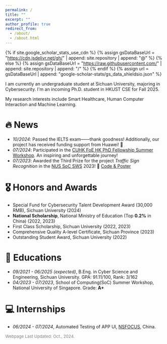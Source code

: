 ```yaml
---
permalink: /
title: ""
excerpt: ""
author_profile: true
redirect_from: 
  - /about/
  - /about.html
---
```


{% if site.google_scholar_stats_use_cdn %}
{% assign gsDataBaseUrl = "https://cdn.jsdelivr.net/gh/" | append: site.repository | append: "@" %}
{% else %}
{% assign gsDataBaseUrl = "https://raw.githubusercontent.com/" | append: site.repository | append: "/" %}
{% endif %}
{% assign url = gsDataBaseUrl | append: "google-scholar-stats/gs_data_shieldsio.json" %}

<span class='anchor' id='about-me'></span>

I am currently an undergraduate student at Sichuan University, majoring in Cybersecurity. I'm an incoming Ph.D. student in HKUST CSE for Fall 2025.

My research interests include Smart Healthcare, Human Computer Interaction and Machine Learning. 

# 🔥 News
- *10/2024*: Passed the IELTS exam——thank goodness! Additionally, our project has received funding support from Huawei! 🎉 
- *07/2024*: Participated in the [CUHK FoE HK PhD Fellowship Summer Workshop](https://hkpfs.erg.cuhk.edu.hk/). An inspiring and unforgettable journey!
- *07/2023*: Awarded the Third Prize for the project *Traffic Sign Recognition* in the [NUS SoC SWS](https://sws.comp.nus.edu.sg/Home.html) 2023! 🎉 [Code & Poster](https://github.com/yx1ntan/Traffic_Sign_Recognition) 


<!--
# 📝 Publication 

<div class='paper-box'><div class='paper-box-image'><div><div class="badge">CVPR 2016</div><img src='images/500x300.png' alt="sym" width="100%"></div></div>
<div class='paper-box-text' markdown="1">

[Deep Residual Learning for Image Recognition](https://openaccess.thecvf.com/content_cvpr_2016/papers/He_Deep_Residual_Learning_CVPR_2016_paper.pdf)

**Kaiming He**, Xiangyu Zhang, Shaoqing Ren, Jian Sun

[**Project**](https://scholar.google.com/citations?view_op=view_citation&hl=zh-CN&user=DhtAFkwAAAAJ&citation_for_view=DhtAFkwAAAAJ:ALROH1vI_8AC) <strong><span class='show_paper_citations' data='DhtAFkwAAAAJ:ALROH1vI_8AC'></span></strong>
- Lorem ipsum dolor sit amet, consectetur adipiscing elit. Vivamus ornare aliquet ipsum, ac tempus justo dapibus sit amet. 
</div>
</div>

- [Lorem ipsum dolor sit amet, consectetur adipiscing elit. Vivamus ornare aliquet ipsum, ac tempus justo dapibus sit amet](https://github.com), A, B, C, **CVPR 2020**
-->

# 🎖 Honors and Awards
- Special Fund for Cybersecurity Talent Development Award (30,000 RMB), Sichuan University (2024)
- **National Scholarship**, National Ministry of Education (Top **0.2%** in China) (2022, 2023)
- First Class Scholarship, Sichuan University (2022, 2023)
- Comprehensive Quality A-level Certificate, Sichuan Province (2023)
- Outstanding Student Award, Sichuan University (2022)

<!--
# 🎖 Honors and Awards
- *03/2024* Special Fund for Cybersecurity Talent Development Award (30,000 RMB), Sichuan University
- *12/2023* **National Scholarship**, National Ministry of Education (Top **0.2%** in China)
- *12/2023* Comprehensive Quality A-level Certificate, Sichuan Province 
- *10/2023* First Class Scholarship, Sichuan University
- *12/2022* **National Scholarship**, National Ministry of Education (Top **0.2%** in China)
- *10/2022* First Class Scholarship, Sichuan University
- *10/2022* Outstanding Student Award, Sichuan University
-->

# 📖 Educations
- *09/2021 - 06/2025 (expected)*, B.Eng. in Cyber Science and Engineering, Sichuan University. GPA: 91.11/100, Rank: 3/162
- *04/2023 - 07/2023*, School of Computing(SoC) Summer Workshop, National University of Singapore. Grade: **A+**

<!--
# 💬 Invited Talks
- *2021.06*, Lorem ipsum dolor sit amet, consectetur adipiscing elit. Vivamus ornare aliquet ipsum, ac tempus justo dapibus sit amet. 
- *2021.03*, Lorem ipsum dolor sit amet, consectetur adipiscing elit. Vivamus ornare aliquet ipsum, ac tempus justo dapibus sit amet.  \| [\[video\]](https://github.com/)
-->

# 💻 Internships
- *06/2024 - 07/2024*, Automated Testing of APP UI, [NSFOCUS](https://nsfocusglobal.com/), China.

<span style="color:gray; font-size: small;">Webpage Last Updated: Oct., 2024.</span>
